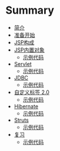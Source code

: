 # Summary

* [简介](README.md)
* [准备开始](GetReady.md)
* [JSP构成](JspStruct.md)
* [JSP内置对象](JspBuiltInObject/JspBuiltInObject.md)
    * [示例代码](JspBuiltInObject/SampleCode.md)
* [Servlet](Servlet/Servlet.md)
    * [示例代码](Servlet/SampleCode.md)
* [JDBC]()
    * [示例代码]()
* [自定义标签 2.0]()
    * [示例代码]()
* [Hibernate](Hibernate/Hibernate.md)
    * [示例代码](Hibernate/SampleCode.md)
* [Struts]()
    * [示例代码]()
* [复习]()
    * [示例代码]()
